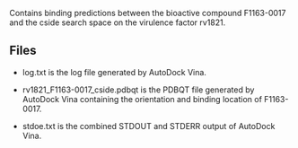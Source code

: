 Contains binding predictions between the bioactive compound F1163-0017 and the cside search space on the virulence factor rv1821.

## Files

- log.txt is the log file generated by AutoDock Vina.

- rv1821_F1163-0017_cside.pdbqt is the PDBQT file generated by AutoDock Vina containing the orientation and binding location of F1163-0017.

- stdoe.txt is the combined STDOUT and STDERR output of AutoDock Vina.

